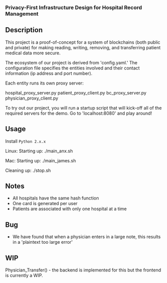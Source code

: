 ### Privacy-First Infrastructure Design for Hospital Record Management

## Description

This project is a proof-of-concept for a system of blockchains (both public and private) for making reading, writing, removing, and transferring patient medical data more secure.

The ecosystem of our project is derived from 'config.yaml.' The configuration file specifies the entities involved and their contact information (ip address and port number). 

Each entity runs its own proxy server:

hospital_proxy_server.py
patient_proxy_client.py
bc_proxy_server.py
physician_proxy_client.py


To try out our project, you will run a startup script that will kick-off all of the required servers for the demo. Go to 'localhost:8080' and play around!

## Usage

Install `Python 2.x.x`

Linux: Starting up: ./main_anx.sh

Mac: Starting up: ./main_james.sh

Cleaning up: ./stop.sh

## Notes

- All hospitals have the same hash function
- One card is generated per user
- Patients are associated with only one hospital at a time


## Bug

- We have found that when a physician enters in a large note, this results in a 'plaintext too large error'

## WIP

Physician_Transfer() - the backend is implemented for this but the frontend is currently a WIP.
